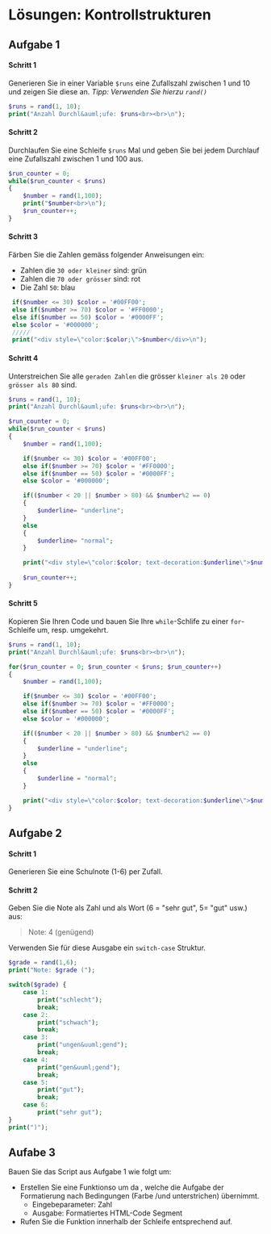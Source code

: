
# Lösungen: Kontrollstrukturen  
## Aufgabe 1
#### Schritt 1
Generieren Sie in einer Variable `$runs` eine Zufallszahl zwischen 1 und 10 und zeigen Sie diese an.
*Tipp: Verwenden Sie hierzu `rand()`*
```php
$runs = rand(1, 10);
print("Anzahl Durchl&auml;ufe: $runs<br><br>\n");
```

#### Schritt 2
Durchlaufen Sie eine Schleife `$runs` Mal und geben Sie bei jedem Durchlauf eine Zufallszahl zwischen 1 und 100 aus.
```php
$run_counter = 0;
while($run_counter < $runs)
{
    $number = rand(1,100);
    print("$number<br>\n");
    $run_counter++;
}
```

#### Schritt 3
Färben Sie die Zahlen gemäss folgender Anweisungen ein:
- Zahlen die `30 oder kleiner` sind: grün
- Zahlen die `70 oder grösser` sind: rot
- Die Zahl `50`: blau
```php
 if($number <= 30) $color = '#00FF00';
 else if($number >= 70) $color = '#FF0000';
 else if($number == 50) $color = '#0000FF';
 else $color = '#000000';
 /////
 print("<div style=\"color:$color;\">$number</div>\n");
```

#### Schritt 4
Unterstreichen Sie alle `geraden Zahlen` die grösser `kleiner als 20` oder `grösser als 80` sind.

```php
$runs = rand(1, 10);
print("Anzahl Durchl&auml;ufe: $runs<br><br>\n");

$run_counter = 0;
while($run_counter < $runs)
{
    $number = rand(1,100);

    if($number <= 30) $color = '#00FF00';
    else if($number >= 70) $color = '#FF0000';
    else if($number == 50) $color = '#0000FF';
    else $color = '#000000';

    if(($number < 20 || $number > 80) && $number%2 == 0)
    {
        $underline= "underline";
    }
    else
    {
        $underline= "normal";
    }

    print("<div style=\"color:$color; text-decoration:$underline\">$number</div>\n");
    
    $run_counter++;
}
```

#### Schritt 5
Kopieren Sie Ihren Code und bauen Sie Ihre `while`-Schlife zu einer `for`-Schleife um, resp. umgekehrt.

```php
$runs = rand(1, 10);
print("Anzahl Durchl&auml;ufe: $runs<br><br>\n");

for($run_counter = 0; $run_counter < $runs; $run_counter++)
{
    $number = rand(1,100);

    if($number <= 30) $color = '#00FF00';
    else if($number >= 70) $color = '#FF0000';
    else if($number == 50) $color = '#0000FF';
    else $color = '#000000';

    if(($number < 20 || $number > 80) && $number%2 == 0)
    {
        $underline = "underline";
    }
    else
    {
        $underline = "normal";
    }

    print("<div style=\"color:$color; text-decoration:$underline\">$number</div>\n");
}
```


## Aufgabe 2
#### Schritt 1
Generieren Sie eine Schulnote (1-6) per Zufall.

#### Schritt 2
Geben Sie die Note als Zahl und als Wort (6 = "sehr gut", 5= "gut" usw.) aus:
> Note: 4 (genügend)

Verwenden Sie für diese Ausgabe ein `switch-case` Struktur.

```php
$grade = rand(1,6);
print("Note: $grade (");

switch($grade) {
    case 1:
        print("schlecht");
        break;
    case 2:
        print("schwach");
        break;
    case 3:
        print("ungen&uuml;gend");
        break;
    case 4:
        print("gen&uuml;gend");
        break;
    case 5:
        print("gut");
        break;
    case 6:
        print("sehr gut");     
}
print(")");
```


## Aufabe 3
Bauen Sie das Script aus Aufgabe 1 wie folgt um:
- Erstellen Sie eine Funktionso um da , welche die Aufgabe der Formatierung nach Bedingungen (Farbe /und unterstrichen) übernimmt.
	- Eingebeparameter: Zahl
	- Ausgabe: Formatiertes HTML-Code Segment
- Rufen Sie die Funktion innerhalb der Schleife entsprechend auf. 
<!--stackedit_data:
eyJoaXN0b3J5IjpbLTQzODU2MTQzMCwtMTI1Nzc3MTMxXX0=
-->